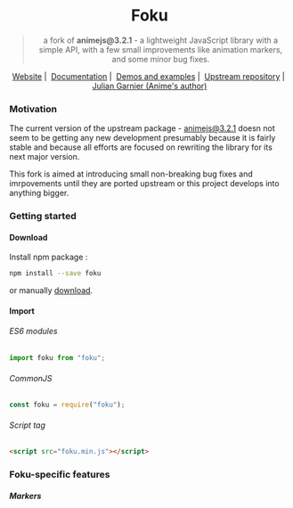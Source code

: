 <h1 style="text-align:center;">Foku</h1>
<blockquote style="text-align:center;">
a fork of <strong>animejs@3.2.1</strong> - a lightweight JavaScript library with a simple API, with a few small improvements like animation markers, and some minor bug fixes.
</blockquote>
<p style="text-align:center;">
  <a href="https://animejs.com/">Website</a>&nbsp;|&nbsp;
  <a href="https://animejs.com/documentation/">Documentation</a>&nbsp;|&nbsp;
  <a href="http://codepen.io/collection/b392d3a52d6abf5b8d9fda4e4cab61ab/">Demos and examples</a>&nbsp;|&nbsp;
  <a href="">Upstream repository</a>&nbsp;|&nbsp;
  <a href="https://juliangarnier.com">Julian Garnier (Anime's author)</a>
</p>

### Motivation

The current version of the upstream package - animejs@3.2.1 doesn not seem to be getting any new development presumably because it is fairly stable and because all efforts are focused on rewriting the library for its next major version.

This fork is aimed at introducing small non-breaking bug fixes and imrpovements until they are ported upstream or this project develops into anything bigger.

### Getting started

#### Download

Install npm package :

```bash
npm install --save foku
```

or manually [download](https://github.com/diegolealco/foku/archive/master.zip).

#### Import

###### ES6 modules

```javascript
import foku from "foku";
```

###### CommonJS

```javascript
const foku = require("foku");
```

###### Script tag

```html
<script src="foku.min.js"></script>
```

### Foku-specific features

##### Markers
